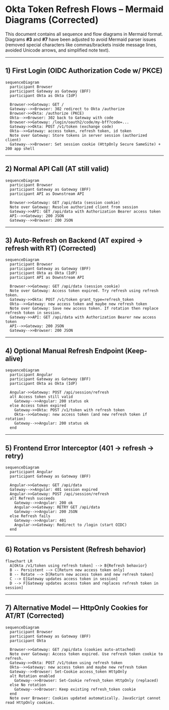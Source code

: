 # Okta Token Refresh Flows – Mermaid Diagrams (Corrected)

This document contains all sequence and flow diagrams in Mermaid format. Diagrams **#3** and **#7** have been adjusted to avoid Mermaid parser issues (removed special characters like commas/brackets inside message lines, avoided Unicode arrows, and simplified note text).

---

## 1) First Login (OIDC Authorization Code w/ PKCE)
```mermaid
sequenceDiagram
  participant Browser
  participant Gateway as Gateway (BFF)
  participant Okta as Okta (IdP)

  Browser->>Gateway: GET /
  Gateway-->>Browser: 302 redirect to Okta /authorize
  Browser->>Okta: /authorize (PKCE)
  Okta-->>Browser: 302 back to Gateway with code
  Browser->>Gateway: /login/oauth2/code/my-bff?code=...
  Gateway->>Okta: POST /v1/token (exchange code)
  Okta-->>Gateway: access token, refresh token, id token
  Note over Gateway: Store tokens in server session (authorized client)
  Gateway-->>Browser: Set session cookie (HttpOnly Secure SameSite) + 200 app shell
```

---

## 2) Normal API Call (AT still valid)
```mermaid
sequenceDiagram
  participant Browser
  participant Gateway as Gateway (BFF)
  participant API as Downstream API

  Browser->>Gateway: GET /api/data (session cookie)
  Note over Gateway: Resolve authorized client from session
  Gateway->>API: GET /api/data with Authorization Bearer access token
  API-->>Gateway: 200 JSON
  Gateway-->>Browser: 200 JSON
```

---

## 3) Auto-Refresh on Backend (AT expired -> refresh with RT)  **(Corrected)**
```mermaid
sequenceDiagram
  participant Browser
  participant Gateway as Gateway (BFF)
  participant Okta as Okta (IdP)
  participant API as Downstream API

  Browser->>Gateway: GET /api/data (session cookie)
  Note over Gateway: Access token expired. Try refresh using refresh token.
  Gateway->>Okta: POST /v1/token grant_type=refresh_token
  Okta-->>Gateway: new access token and maybe new refresh token
  Note over Gateway: Save new access token. If rotation then replace refresh token in session.
  Gateway->>API: GET /api/data with Authorization Bearer new access token
  API-->>Gateway: 200 JSON
  Gateway-->>Browser: 200 JSON
```

---

## 4) Optional Manual Refresh Endpoint (Keep-alive)
```mermaid
sequenceDiagram
  participant Angular
  participant Gateway as Gateway (BFF)
  participant Okta as Okta (IdP)

  Angular->>Gateway: POST /api/session/refresh
  alt Access token still valid
    Gateway-->>Angular: 200 status ok
  else Access token expired
    Gateway->>Okta: POST /v1/token with refresh token
    Okta-->>Gateway: new access token (and new refresh token if rotation)
    Gateway-->>Angular: 200 status ok
  end
```

---

## 5) Frontend Error Interceptor (401 -> refresh -> retry)
```mermaid
sequenceDiagram
  participant Angular
  participant Gateway as Gateway (BFF)

  Angular->>Gateway: GET /api/data
  Gateway-->>Angular: 401 session expired
  Angular->>Gateway: POST /api/session/refresh
  alt Refresh succeeds
    Gateway-->>Angular: 200 ok
    Angular->>Gateway: RETRY GET /api/data
    Gateway-->>Angular: 200 JSON
  else Refresh fails
    Gateway-->>Angular: 401
    Angular->>Gateway: Redirect to /login (start OIDC)
  end
```

---

## 6) Rotation vs Persistent (Refresh behavior)
```mermaid
flowchart LR
  A[Okta /v1/token using refresh token] --> B{Refresh behavior}
  B -- Persistent --> C[Return new access token only]
  B -- Rotate --> D[Return new access token and new refresh token]
  C --> E[Gateway updates access token in session]
  D --> F[Gateway updates access token and replaces refresh token in session]
```

---

## 7) Alternative Model — HttpOnly Cookies for AT/RT  **(Corrected)**
```mermaid
sequenceDiagram
  participant Browser
  participant Gateway as Gateway (BFF)
  participant Okta

  Browser->>Gateway: GET /api/data (cookies auto-attached)
  Note over Gateway: Access token expired. Use refresh token cookie to refresh.
  Gateway->>Okta: POST /v1/token using refresh token
  Okta-->>Gateway: new access token and maybe new refresh token
  Gateway-->>Browser: Set-Cookie access_token HttpOnly
  alt Rotation enabled
    Gateway-->>Browser: Set-Cookie refresh_token HttpOnly (replaced)
  else No rotation
    Gateway-->>Browser: Keep existing refresh_token cookie
  end
  Note over Browser: Cookies updated automatically. JavaScript cannot read HttpOnly cookies.
```
